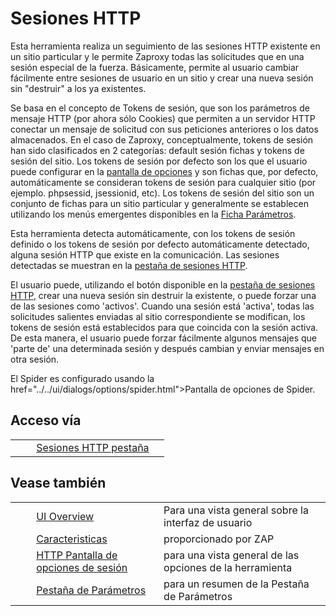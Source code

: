 # Sesiones HTTP #

Esta herramienta realiza un seguimiento de las sesiones HTTP existente en un sitio particular y le permite Zaproxy todas las solicitudes que en una sesión especial de la fuerza. Básicamente, permite al usuario cambiar fácilmente entre sesiones de usuario en un sitio y crear una nueva sesión sin "destruir" a los ya existentes.

Se basa en el concepto de Tokens de sesión, que son los parámetros de mensaje HTTP (por ahora sólo Cookies) que permiten a un servidor HTTP conectar un mensaje de solicitud con sus peticiones anteriores o los datos almacenados. En el caso de Zaproxy, conceptualmente, tokens de sesión han sido clasificados en 2 categorías: default sesión fichas y tokens de sesión del sitio. Los tokens de sesión por defecto son los que el usuario puede configurar en la [pantalla de opciones][] y son fichas que, por defecto, automáticamente se consideran tokens de sesión para cualquier sitio (por ejemplo. phpsessid, jsessionid, etc). Los tokens de sesión del sitio son un conjunto de fichas para un sitio particular y generalmente se establecen utilizando los menús emergentes disponibles en la [Ficha Parámetros][Ficha Par_metros].

Esta herramienta detecta automáticamente, con los tokens de sesión definido o los tokens de sesión por defecto automáticamente detectado, alguna sesión HTTP que existe en la comunicación. Las sesiones detectadas se muestran en la [pestaña de sesiones HTTP][pesta_a de sesiones HTTP].

El usuario puede, utilizando el botón disponible en la [pestaña de sesiones HTTP][pesta_a de sesiones HTTP], crear una nueva sesión sin destruir la existente, o puede forzar una de las sesiones como 'activos'. Cuando una sesión está 'activa', todas las solicitudes salientes enviadas al sitio correspondiente se modifican, los tokens de sesión está establecidos para que coincida con la sesión activa. De esta manera, el usuario puede forzar fácilmente algunos mensajes que 'parte de' una determinada sesión y después cambian y enviar mensajes en otra sesión.

El Spider es configurado usando la  href="../../ui/dialogs/options/spider.html">Pantalla de opciones de Spider.

## Acceso vía ##

<table> 
 <tbody>
  <tr> 
   <td>&nbsp;&nbsp;&nbsp;&nbsp;</td> 
   <td><a href="HelpUiTabsHttpsessions" rel="nofollow">Sesiones HTTP pesta&ntilde;a</a></td> 
   <td></td> 
  </tr> 
 </tbody>
</table>

## Vease también ##

<table> 
 <tbody>
  <tr> 
   <td>&nbsp;&nbsp;&nbsp;&nbsp;</td> 
   <td><a href="HelpUiOverview" rel="nofollow">UI Overview</a></td> 
   <td>Para una vista general sobre la interfaz de usuario</td> 
  </tr> 
  <tr> 
   <td>&nbsp;&nbsp;&nbsp;&nbsp;</td> 
   <td><a href="HelpStartConceptsConcepts" rel="nofollow">Caracteristicas</a></td> 
   <td>proporcionado por ZAP</td> 
  </tr> 
  <tr> 
   <td>&nbsp;&nbsp;&nbsp;&nbsp;</td> 
   <td><a href="HelpUiDialogsOptionsHttpsessions" rel="nofollow">HTTP Pantalla de opciones de sesi&oacute;n</a></td> 
   <td>para una vista general de las opciones de la herramienta</td> 
  </tr> 
  <tr> 
   <td>&nbsp;&nbsp;&nbsp;&nbsp;</td> 
   <td><a href="HelpUiTabsParams" rel="nofollow">Pesta&ntilde;a de Par&aacute;metros</a></td> 
   <td>para un resumen de la Pesta&ntilde;a de Par&aacute;metros</td> 
  </tr> 
 </tbody>
</table>


[pantalla de opciones]: HelpUiDialogsOptionsHttpsessions
[Ficha Par_metros]: HelpUiTabsParams
[pesta_a de sesiones HTTP]: HelpUiTabsHttpsessions